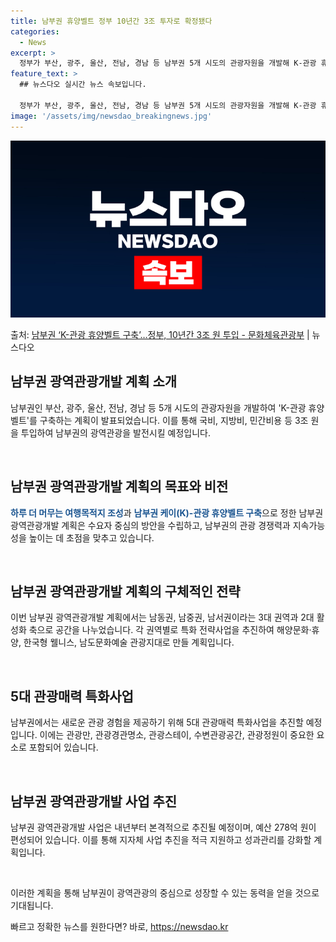 ```yaml
---
title: 남부권 휴양벨트 정부 10년간 3조 투자로 확정됐다
categories:
  - News
excerpt: >
  정부가 부산, 광주, 울산, 전남, 경남 등 남부권 5개 시도의 관광자원을 개발해 K-관광 휴양 벨트를 구축…
feature_text: >
  ## 뉴스다오 실시간 뉴스 속보입니다.

  정부가 부산, 광주, 울산, 전남, 경남 등 남부권 5개 시도의 관광자원을 개발해 K-관광 휴양 벨트를 구축…
image: '/assets/img/newsdao_breakingnews.jpg'
---
```


![뉴스다오 속보](/assets/img/newsdao_breakingnews.jpg)

<p>출처: <a href="https://newsdao.kr/2869" rel="dofollow">남부권 ‘K-관광 휴양벨트 구축’…정부, 10년간 3조 원 투입 - 문화체육관광부</a> | 뉴스다오</p>

<h2 data-ke-size="size26">남부권 광역관광개발 계획 소개</h2>
남부권인 부산, 광주, 울산, 전남, 경남 등 5개 시도의 관광자원을 개발하여 'K-관광 휴양 벨트'를 구축하는 계획이 발표되었습니다. 이를 통해 국비, 지방비, 민간비용 등 3조 원을 투입하여 남부권의 광역관광을 발전시킬 예정입니다.

<p data-ke-size="size16">&nbsp;</p>

<h2 data-ke-size="size24">남부권 광역관광개발 계획의 목표와 비전</h2>
<b><span style="color: #1a5490;">하루 더 머무는 여행목적지 조성</span></b>과 <b><span style="color: #1a5490;">남부권 케이(K)-관광 휴양벨트 구축</span></b>으로 정한 남부권 광역관광개발 계획은 수요자 중심의 방안을 수립하고, 남부권의 관광 경쟁력과 지속가능성을 높이는 데 초점을 맞추고 있습니다.

<p data-ke-size="size16">&nbsp;</p>

<h2 data-ke-size="size24">남부권 광역관광개발 계획의 구체적인 전략</h2>
이번 남부권 광역관광개발 계획에서는 남동권, 남중권, 남서권이라는 3대 권역과 2대 활성화 축으로 공간을 나누었습니다. 각 권역별로 특화 전략사업을 추진하여 해양문화·휴양, 한국형 웰니스, 남도문화예술 관광지대로 만들 계획입니다.

<p data-ke-size="size16">&nbsp;</p>

<h2 data-ke-size="size24">5대 관광매력 특화사업</h2>
남부권에서는 새로운 관광 경험을 제공하기 위해 5대 관광매력 특화사업을 추진할 예정입니다. 이에는 관광만, 관광경관명소, 관광스테이, 수변관광공간, 관광정원이 중요한 요소로 포함되어 있습니다.

<p data-ke-size="size16">&nbsp;</p>

<h2 data-ke-size="size24">남부권 광역관광개발 사업 추진</h2>
남부권 광역관광개발 사업은 내년부터 본격적으로 추진될 예정이며, 예산 278억 원이 편성되어 있습니다. 이를 통해 지자체 사업 추진을 적극 지원하고 성과관리를 강화할 계획입니다.

<p data-ke-size="size16">&nbsp;</p>

이러한 계획을 통해 남부권이 광역관광의 중심으로 성장할 수 있는 동력을 얻을 것으로 기대됩니다. 

빠르고 정확한 뉴스를 원한다면? 바로, <a href="https://newsdao.kr" rel="dofollow">https://newsdao.kr</a>


    
